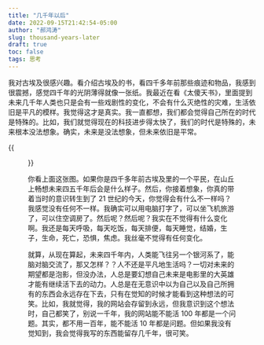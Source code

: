 ```yaml
---
title: "几千年以后"
date: 2022-09-15T21:42:54-05:00
author: "郝鸿涛"
slug: thousand-years-later
draft: true
toc: false
tags: 思考
---
```

我对古埃及很感兴趣。看介绍古埃及的书，看四千多年前那些痕迹和物品，我感到很震撼，感觉四千年的光阴薄得就像一张纸。我最近在看《太傻天书》，里面提到未来几千年人类也只是会有一些戏剧性的变化，不会有什么灭绝性的灾难，生活依旧是平凡的模样。我觉得这才是真实。我一直都想，我们都会觉得自己所在的时代是特殊的。比如，我们就觉得现在的科技进步得太快了，我们的时代是特殊的，未来根本没法想象。确实，未来是没法想象，但未来依旧是平常。

{{<figure src="/media/cnblog/egypt.png">}}

你看上面这张图。如果你是四千多年前古埃及里的一个平民，在山丘上畅想未来四五千年后会是什么样子。然后，你接着想象，你真的带着当时的意识转生到了 21 世纪的今天，你觉得会有什么不一样吗？我感觉没有任何不一样。我确实可以用电脑打字了，可以坐飞机旅游了，可以住空调房了。然后呢？然后呢？我实在不觉得有什么变化啊。我还是每天呼吸，每天吃饭，每天排便，每天睡觉，结婚，生子，生命，死亡，恐惧，焦虑。我丝毫不觉得有任何变化。

就算，从现在算起，未来四千年内，人类能飞往另一个银河系了，能脑对脑交流了，那又怎样？？人不还是平凡地生活吗？一切对未来的期望都是泡影，但没办法，人总是要幻想自己未来是电影里的大英雄才能有继续活下去的动力。人总是在无意识中以为自己以及自己所拥有的东西会永远存在下去，只有在觉知的时候才能看到这种想法的可笑。比如，我就觉得，我的网站会存留到永远，但我意识到这个想法时，自己都笑了，别说一千年，我的网站能不能活 100 年都是一个问题。其实，都不用一百年，能不能活 10 年都是问题。但如果我没有觉知到，我会觉得我写的东西能留存几千年，很可笑。